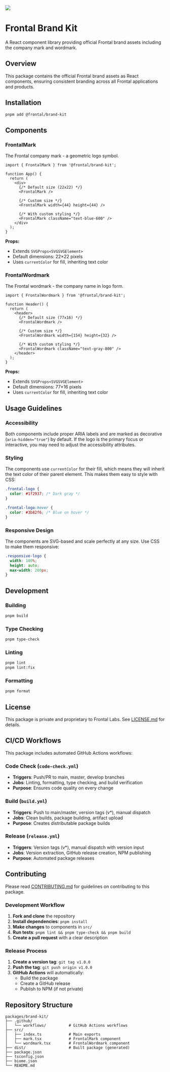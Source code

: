 <img src="https://res.cloudinary.com/dun4i32pe/image/upload/v1761040261/b_1589x396_gu4we9.jpg" />

# Frontal Brand Kit

A React component library providing official Frontal brand assets including the company mark and wordmark.

## Overview

This package contains the official Frontal brand assets as React components, ensuring consistent branding across all Frontal applications and products.

## Installation

```bash
pnpm add @frontal/brand-kit
```

## Components

### FrontalMark

The Frontal company mark - a geometric logo symbol.

```tsx
import { FrontalMark } from '@frontal/brand-kit';

function App() {
  return (
    <div>
      {/* Default size (22x22) */}
      <FrontalMark />
      
      {/* Custom size */}
      <FrontalMark width={44} height={44} />
      
      {/* With custom styling */}
      <FrontalMark className="text-blue-600" />
    </div>
  );
}
```

**Props:**
- Extends `SVGProps<SVGSVGElement>`
- Default dimensions: 22×22 pixels
- Uses `currentColor` for fill, inheriting text color

### FrontalWordmark

The Frontal wordmark - the company name in logo form.

```tsx
import { FrontalWordmark } from '@frontal/brand-kit';

function Header() {
  return (
    <header>
      {/* Default size (77x16) */}
      <FrontalWordmark />
      
      {/* Custom size */}
      <FrontalWordmark width={154} height={32} />
      
      {/* With custom styling */}
      <FrontalWordmark className="text-gray-800" />
    </header>
  );
}
```

**Props:**
- Extends `SVGProps<SVGSVGElement>`
- Default dimensions: 77×16 pixels
- Uses `currentColor` for fill, inheriting text color

## Usage Guidelines

### Accessibility

Both components include proper ARIA labels and are marked as decorative (`aria-hidden="true"`) by default. If the logo is the primary focus or interactive, you may need to adjust the accessibility attributes.

### Styling

The components use `currentColor` for their fill, which means they will inherit the text color of their parent element. This makes them easy to style with CSS:

```css
.frontal-logo {
  color: #1f2937; /* Dark gray */
}

.frontal-logo:hover {
  color: #3b82f6; /* Blue on hover */
}
```

### Responsive Design

The components are SVG-based and scale perfectly at any size. Use CSS to make them responsive:

```css
.responsive-logo {
  width: 100%;
  height: auto;
  max-width: 200px;
}
```

## Development

### Building

```bash
pnpm build
```

### Type Checking

```bash
pnpm type-check
```

### Linting

```bash
pnpm lint
pnpm lint:fix
```

### Formatting

```bash
pnpm format
```

## License

This package is private and proprietary to Frontal Labs. See [LICENSE.md](./LICENSE.md) for details.

## CI/CD Workflows

This package includes automated GitHub Actions workflows:

### Code Check (`code-check.yml`)
- **Triggers**: Push/PR to main, master, develop branches
- **Jobs**: Linting, formatting, type checking, and build verification
- **Purpose**: Ensures code quality on every change

### Build (`build.yml`)
- **Triggers**: Push to main/master, version tags (v*), manual dispatch
- **Jobs**: Clean builds, package building, artifact upload
- **Purpose**: Creates distributable package builds

### Release (`release.yml`)
- **Triggers**: Version tags (v*), manual dispatch with version input
- **Jobs**: Version extraction, GitHub release creation, NPM publishing
- **Purpose**: Automated package releases

## Contributing

Please read [CONTRIBUTING.md](./CONTRIBUTING.md) for guidelines on contributing to this package.

### Development Workflow

1. **Fork and clone** the repository
2. **Install dependencies**: `pnpm install`
3. **Make changes** to components in `src/`
4. **Run tests**: `pnpm lint && pnpm type-check && pnpm build`
5. **Create a pull request** with a clear description

### Release Process

1. **Create a version tag**: `git tag v1.0.0`
2. **Push the tag**: `git push origin v1.0.0`
3. **GitHub Actions** will automatically:
   - Build the package
   - Create a GitHub release
   - Publish to NPM (if not private)

## Repository Structure

```
packages/brand-kit/
├── .github/
│   └── workflows/          # GitHub Actions workflows
├── src/
│   ├── index.ts            # Main exports
│   ├── mark.tsx            # FrontalMark component
│   └── wordmark.tsx        # FrontalWordmark component
├── dist/                   # Built package (generated)
├── package.json
├── tsconfig.json
├── biome.json
└── README.md
```